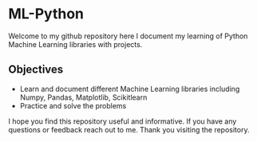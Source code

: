 # ML-Python

Welcome to my github repository here I document my learning of Python Machine Learning libraries with projects.

## Objectives
- Learn and document different Machine Learning libraries including Numpy, Pandas, Matplotlib, Scikitlearn
- Practice and solve the problems

I hope you find this repository useful and informative. If you have any questions or feedback reach out to me. Thank you visiting the repository.
